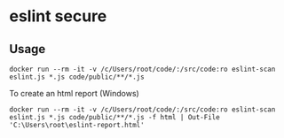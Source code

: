 # eslint secure

## Usage
    
    docker run --rm -it -v /c/Users/root/code/:/src/code:ro eslint-scan eslint.js *.js code/public/**/*.js

To create an html report (Windows)

	docker run --rm -it -v /c/Users/root/code/:/src/code:ro eslint-scan eslint.js *.js code/public/**/*.js -f html | Out-File 'C:\Users\root\eslint-report.html'